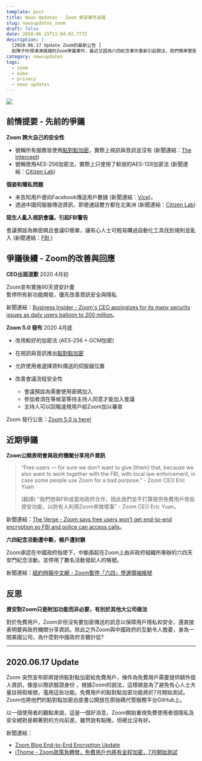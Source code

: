```yaml
---
template: post
title: News Updates - Zoom 資安事件追蹤
slug: newsupdates_zoom
draft: false
date: 2020-06-15T11:04:02.777Z
description: |-
  [2020.06.17 Update Zoom的最新公告 ]  
  前陣子吵得沸沸揚揚的Zoom爭議事件，最近又因為六四紀念事件重新引起關注，我們簡單整理了一下發生了什麼事，一起來了解一下吧～
category: newsupdates
tags:
  - zoom
  - e2ee
  - privacy
  - news updates
---
```

![](/media/zoom_cover.png)

## 前情提要 - 先前的爭議

**Zoom 誇大自己的安全性**

* 號稱所有服務皆使用[點對點加密](ep4-do-we-need-vpn#end-to-end-encryption-點對點加密)，實際上視訊與音訊並沒有 (新聞連結：[The Intercept](https://theintercept.com/2020/03/31/zoom-meeting-encryption/))
* 號稱使用AES-256加密法，實際上只使用了較弱的AES-128加密法 (新聞連結：[](https://www.ithome.com.tw/news/136762)[Citizen Lab](https://citizenlab.ca/2020/04/move-fast-roll-your-own-crypto-a-quick-look-at-the-confidentiality-of-zoom-meetings/))

**個姿和隱私問題**

* 未告知用戶便向Facebook傳送用戶數據 (新聞連結：[](https://www.ithome.com.tw/news/136648)[Vice](https://www.vice.com/en_us/article/k7e599/zoom-ios-app-sends-data-to-facebook-even-if-you-dont-have-a-facebook-account))。
* 透過中國伺服器傳送資訊，即便通話雙方都在北美洲 (新聞連結：[](https://www.ithome.com.tw/news/136762)[Citizen Lab](https://citizenlab.ca/2020/04/move-fast-roll-your-own-crypto-a-quick-look-at-the-confidentiality-of-zoom-meetings/))

**陌生人亂入視訊會議，引起FBI警告**

會議預設為無密碼且會議ID簡單，讓有心人士可輕易購過自動化工具找到規則並亂入 (新聞連結：[](https://www.ithome.com.tw/news/136668)[FBI ](https://www.fbi.gov/contact-us/field-offices/boston/news/press-releases/fbi-warns-of-teleconferencing-and-online-classroom-hijacking-during-covid-19-pandemic))

## 爭議後續 - Zoom的改善與回應

**CEO出面道歉** 2020 4月初

Zoom宣布實施90天資安計畫\
暫停所有新功能開發，優先改善資訊安全與隱私

新聞連結：[Business Insider - Zoom's CEO apologizes for its many security issues as daily users balloon to 200 million](https://www.businessinsider.com/zoom-ceo-sorry-privacy-security-2020-4)。

**Zoom 5.0 發布** 2020 4月底

* 改用較好的加密法 (AES-256 + GCM加密)
* 在視訊與音訊推出[點對點加密](ep4-do-we-need-vpn#end-to-end-encryption-點對點加密)
* 允許使用者選擇資料傳送的伺服器位置
* 改善會議流程安全性

  * 會議預設為需要使用密碼加入
  * 參加者須在等候室等待主持人同意才能加入會議
  * 主持人可以回報違規用戶給Zoom加以審查

Zoom 發行公告：[Zoom 5.0 is here!](https://zoom.us/docs/en-us/zoom-v5-0.html)

## 近期爭議

**Zoom公開表明會與政府機關分享用戶資訊**

> “Free users — for sure we don’t want to give \[them] that, because we also want to work together with the FBI, with local law enforcement, in case some people use Zoom for a bad purpose." - Zoom CEO Eric Yuan
>
> (翻譯) "我們想與FBI或當地政府合作，因此我們並不打算提供免費用戶依些資安功能，以防有人利用Zoom來做壞事" - Zoom CEO Eric Yuan。

新聞連結：[The Verge - Zoom says free users won’t get end-to-end encryption so FBI and police can access calls](https://www.theverge.com/2020/6/3/21279355/zoom-end-encryption-calls-fbi-police-free-users)。

**六四紀念活動遭中斷，帳戶遭封鎖**

Zoom承認在中國政府指使下，中斷兩起在Zoom上由非政府組織所舉辦的六四天安門紀念活動，並停用了數名活動發起人的帳號。  

新聞連結：[紐約時報中文網 - Zoom暫停「六四」學運領袖帳號](https://cn.nytimes.com/technology/20200612/zoom-china-tiananmen-square/zh-hant/)

## 反思

**資安對Zoom只是附加功能而非必要，有別於其他大公司做法**

對於免費用戶，Zoom非但沒有要加密傳送的訊息以保障用戶隱私和安全，還直接表明要與政府機關分享資訊。除此之外Zoom與中國政府的互動令人擔憂，身為一間美國公司，為什麼對中國政府言聽計從?

- - -

## 2020.06.17 Update

Zoom 突然宣布即將提供點對點加密給免費用戶，條件為免費用戶需要提供額外個人資訊，像是以簡訊驗證身份 ，根據Zoom的說法，這樣做是為了避免有心人士大量註冊假帳號，濫用這些功能。免費用戶的點對點加密功能將於7月開始測試。Zoom也將他們的點對點加密白皮書公開放在原始碼代管服務平台GitHub上。

以一個使用者的觀點來說，這是一個好消息，Zoom開始重視免費使用者個隱私及安全絕對是朝著對的方向前進，雖然說有點晚，但總比沒有好。

新聞連結：

* [Zoom Blog End-to-End Encryption Update](https://blog.zoom.us/wordpress/2020/06/17/end-to-end-encryption-update/)
* [iThome - Zoom政策急轉彎，免費用戶也將有全程加密，7月開始測試](https://www.ithome.com.tw/news/138310)